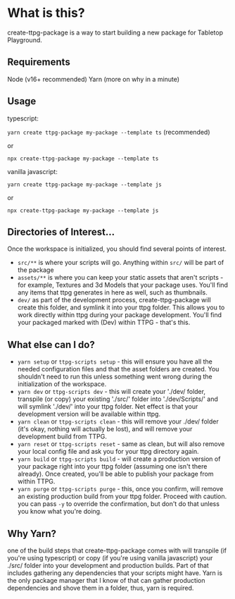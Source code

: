 # What is this?

create-ttpg-package is a way to start building a new package for Tabletop Playground.

## Requirements

Node (v16+ recommended)
Yarn (more on why in a minute)

## Usage

typescript:

`yarn create ttpg-package my-package --template ts` (recommended)

or

`npx create-ttpg-package my-package --template ts`

vanilla javascript:

`yarn create ttpg-package my-package --template js`

or

`npx create-ttpg-package my-package --template js`

## Directories of Interest...

Once the workspace is initialized, you should find several points of interest.

-   `src/**` is where your scripts will go. Anything within `src/` will be part of the package
-   `assets/**` is where you can keep your static assets that aren't scripts - for example, Textures and 3d Models that your package uses. You'll find any items that ttpg generates in here as well, such as thumbnails.
-   `dev/` as part of the development process, create-ttpg-package will create this folder, and symlink it into your ttpg folder. This allows you to work directly within ttpg during your package development. You'll find your packaged marked with (Dev) within TTPG - that's this.

## What else can I do?

-   `yarn setup` or `ttpg-scripts setup` - this will ensure you have all the needed configuration files and that the asset folders are created. You shouldn't need to run this unless something went wrong during the initialization of the workspace.
-   `yarn dev` or `ttpg-scripts dev` - this will create your './dev/ folder, transpile (or copy) your existing './src/' folder into './dev/Scripts/' and will symlink './dev/' into your ttpg folder. Net effect is that your development version will be available within ttpg.
-   `yarn clean` or `ttpg-scripts clean` - this will remove your ./dev/ folder (it's okay, nothing will actually be lost), and will remove your development build from TTPG.
-   `yarn reset` or `ttpg-scripts reset` - same as clean, but will also remove your local config file and ask you for your ttpg directory again.
-   `yarn build` or `ttpg-scripts build` - will create a production version of your package right into your ttpg folder (assuming one isn't there already). Once created, you'll be able to publish your package from within TTPG.
-   `yarn purge` or `ttpg-scripts purge` - this, once you confirm, will remove an existing production build from your ttpg folder. Proceed with caution. you can pass `-y` to override the confirmation, but don't do that unless you know what you're doing.

## Why Yarn?

one of the build steps that create-ttpg-package comes with will transpile (if you're using typescript) or copy (if you're using vanilla javascript) your ./src/ folder into your development and production builds. Part of that includes gathering any dependencies that your scripts might have. Yarn is the only package manager that I know of that can gather production dependencies and shove them in a folder, thus, yarn is required.
